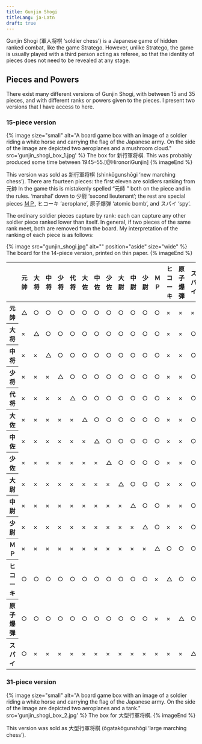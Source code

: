 ```yaml
---
title: Gunjin Shogi
titleLang: ja-Latn
draft: true
---
```


<Noun lang="ja-Latn">Gunjin Shogi</Noun> (<span lang="ja">軍人将棋</span>
‘soldier chess’) is a Japanese game of hidden ranked combat, like the game
Stratego. However, unlike Stratego, the game is usually played with a third
person acting as referee, so that the identity of pieces does not need to be
revealed at any stage.

## Pieces and Powers

There exist many different versions of <Noun lang="ja-Latn">Gunjin Shogi</Noun>,
with between 15 and 35 pieces, and with different ranks or powers given to the
pieces. I present two versions that I have access to here.

### 15-piece version

{% image 
  size="small"
  alt="A board game box with an image of a soldier riding a white horse and carrying the flag of the Japanese army. On the side of the image are depicted two aeroplanes and a mushroom cloud."
  src='gunjin_shogi_box_1.jpg' %}
The box for <span lang="ja">新行軍将棋</span>. This was probably produced some
time between 1945–55.[@HironoriGunjin]
{% imageEnd %}

This version was sold as <span lang="ja">新行軍将棋</span> (<span
lang="ja-Latn">shinkōgunshōgi</span> ‘new marching chess’). There are fourteen
pieces: the first eleven are soldiers ranking from <span lang="ja">元帥
</span><Footnote>In the game this is mistakenly spelled “<span lang="ja">元師
</span>” both on the piece and in the rules.</Footnote> ‘marshal’ down to <span
lang="ja">少尉</span> ‘second lieutenant’; the rest are special pieces [<span
lang="ja">ＭＰ</span>](https://en.wikipedia.org/wiki/Military_police), <span
lang="ja">ヒコーキ</span> ‘aeroplane’, <span lang="ja">原子爆弾</span> ‘atomic
bomb’, and <span lang="ja">スパイ</span> ‘spy’.

The ordinary soldier pieces capture by rank: each can capture any other soldier
piece ranked lower than itself. In general, if two pieces of the same rank meet,
both are removed from the board. My interpretation of the ranking of each piece
is as follows:

{% image src="gunjin_shogi.jpg" alt="" position="aside" size="wide" %}
The board for the 14-piece version, printed on thin paper.
{% imageEnd %}

<!-- {/*TODO: this table is a best-guess at the moment */} -->
<table class="table table-sm" lang="ja" style='clear:none'>
<thead>
  <tr>
    <th></th>
    <th><span class="vertical-rl">元帥</span></th>
    <th><span class="vertical-rl">大将</span></th>
    <th><span class="vertical-rl">中将</span></th>
    <th><span class="vertical-rl">少将</span></th>
    <th><span class="vertical-rl">代将</span></th>
    <th><span class="vertical-rl">大佐</span></th>
    <th><span class="vertical-rl">中佐</span></th>
    <th><span class="vertical-rl">少佐</span></th>
    <th><span class="vertical-rl">大尉</span></th>
    <th><span class="vertical-rl">中尉</span></th>
    <th><span class="vertical-rl">少尉</span></th>
    <th><span class="vertical-rl">ＭＰ</span></th>
    <th><span class="vertical-rl">ヒコーキ</span></th>
    <th><span class="vertical-rl">原子爆弾</span></th>
    <th><span class="vertical-rl">スパイ</span></th>
  </tr>
</thead>
<tbody class="text-center">
  <tr>
    <th scope="row" class="text-end">元帥</th>
    <td>△</td>
    <td>○</td>
    <td>○</td>
    <td>○</td>
    <td>○</td>
    <td>○</td>
    <td>○</td>
    <td>○</td>
    <td>○</td>
    <td>○</td>
    <td>○</td>
    <td>○</td>
    <td>×</td>
    <td>×</td>
    <td>×</td>
  </tr><tr>
    <th scope="row" class="text-end">大将</th>
    <td>×</td>
    <td>△</td>
    <td>○</td>
    <td>○</td>
    <td>○</td>
    <td>○</td>
    <td>○</td>
    <td>○</td>
    <td>○</td>
    <td>○</td>
    <td>○</td>
    <td>○</td>
    <td>×</td>
    <td>×</td>
    <td>○</td>
  </tr><tr>
    <th scope="row" class="text-end">中将</th>
    <td>×</td>
    <td>×</td>
    <td>△</td>
    <td>○</td>
    <td>○</td>
    <td>○</td>
    <td>○</td>
    <td>○</td>
    <td>○</td>
    <td>○</td>
    <td>○</td>
    <td>○</td>
    <td>×</td>
    <td>×</td>
    <td>○</td>
  </tr><tr>
    <th scope="row" class="text-end">少将</th>
    <td>×</td>
    <td>×</td>
    <td>×</td>
    <td>△</td>
    <td>○</td>
    <td>○</td>
    <td>○</td>
    <td>○</td>
    <td>○</td>
    <td>○</td>
    <td>○</td>
    <td>○</td>
    <td>×</td>
    <td>×</td>
    <td>○</td>
  </tr><tr>
    <th scope="row" class="text-end">代将</th>
    <td>×</td>
    <td>×</td>
    <td>×</td>
    <td>×</td>
    <td>△</td>
    <td>○</td>
    <td>○</td>
    <td>○</td>
    <td>○</td>
    <td>○</td>
    <td>○</td>
    <td>○</td>
    <td>×</td>
    <td>×</td>
    <td>○</td>
  </tr><tr>
    <th scope="row" class="text-end">大佐</th>
    <td>×</td>
    <td>×</td>
    <td>×</td>
    <td>×</td>
    <td>×</td>
    <td>△</td>
    <td>○</td>
    <td>○</td>
    <td>○</td>
    <td>○</td>
    <td>○</td>
    <td>○</td>
    <td>×</td>
    <td>×</td>
    <td>○</td>
  </tr><tr>
    <th scope="row" class="text-end">中佐</th>
    <td>×</td>
    <td>×</td>
    <td>×</td>
    <td>×</td>
    <td>×</td>
    <td>×</td>
    <td>△</td>
    <td>○</td>
    <td>○</td>
    <td>○</td>
    <td>○</td>
    <td>○</td>
    <td>×</td>
    <td>×</td>
    <td>○</td>
  </tr><tr>
    <th scope="row" class="text-end">少佐</th>
    <td>×</td>
    <td>×</td>
    <td>×</td>
    <td>×</td>
    <td>×</td>
    <td>×</td>
    <td>×</td>
    <td>△</td>
    <td>○</td>
    <td>○</td>
    <td>○</td>
    <td>○</td>
    <td>×</td>
    <td>×</td>
    <td>○</td>
  </tr><tr>
    <th scope="row" class="text-end">大尉</th>
    <td>×</td>
    <td>×</td>
    <td>×</td>
    <td>×</td>
    <td>×</td>
    <td>×</td>
    <td>×</td>
    <td>×</td>
    <td>△</td>
    <td>○</td>
    <td>○</td>
    <td>○</td>
    <td>×</td>
    <td>×</td>
    <td>○</td>
  </tr><tr>
    <th scope="row" class="text-end">中尉</th>
    <td>×</td>
    <td>×</td>
    <td>×</td>
    <td>×</td>
    <td>×</td>
    <td>×</td>
    <td>×</td>
    <td>×</td>
    <td>×</td>
    <td>△</td>
    <td>○</td>
    <td>○</td>
    <td>×</td>
    <td>×</td>
    <td>○</td>
  </tr><tr>
    <th scope="row" class="text-end">少尉</th>
    <td>×</td>
    <td>×</td>
    <td>×</td>
    <td>×</td>
    <td>×</td>
    <td>×</td>
    <td>×</td>
    <td>×</td>
    <td>×</td>
    <td>×</td>
    <td>△</td>
    <td>○</td>
    <td>×</td>
    <td>×</td>
    <td>○</td>
  </tr><tr>
    <th scope="row" class="text-end">ＭＰ</th>
    <td>×</td>
    <td>×</td>
    <td>×</td>
    <td>×</td>
    <td>×</td>
    <td>×</td>
    <td>×</td>
    <td>×</td>
    <td>×</td>
    <td>×</td>
    <td>×</td>
    <td>△</td>
    <td>○</td>
    <td>○</td>
    <td>○</td>
  </tr><tr>
    <th scope="row" class="text-end">ヒコーキ</th>
    <td>○</td>
    <td>○</td>
    <td>○</td>
    <td>○</td>
    <td>○</td>
    <td>○</td>
    <td>○</td>
    <td>○</td>
    <td>○</td>
    <td>○</td>
    <td>○</td>
    <td>×</td>
    <td>△</td>
    <td>○</td>
    <td>○</td>
  </tr><tr>
    <th scope="row" class="text-end">原子爆弾</th>
    <td>○</td>
    <td>○</td>
    <td>○</td>
    <td>○</td>
    <td>○</td>
    <td>○</td>
    <td>○</td>
    <td>○</td>
    <td>○</td>
    <td>○</td>
    <td>○</td>
    <td>×</td>
    <td>×</td>
    <td>△</td>
    <td>○</td>
  </tr><tr>
    <th scope="row" class="text-end">スパイ</th>
    <td>○</td>
    <td>×</td>
    <td>×</td>
    <td>×</td>
    <td>×</td>
    <td>×</td>
    <td>×</td>
    <td>×</td>
    <td>×</td>
    <td>×</td>
    <td>×</td>
    <td>×</td>
    <td>×</td>
    <td>×</td>
    <td>△</td>
  </tr>
</tbody>
</table>

### 31-piece version

{% image 
  size="small"
  alt="A board game box with an image of a soldier riding a white horse and carrying the flag of the Japanese army. On the side of the image are depicted two aeroplanes and a tank."
  src='gunjin_shogi_box_2.jpg' %}
The box for <span lang="ja">大型行軍将棋</span>.
{% imageEnd %}

This version was sold as <span lang="ja">大型行軍将棋</span> (<span
lang="ja-Latn">ōgatakōgunshōgi</span> ‘large marching chess’).
